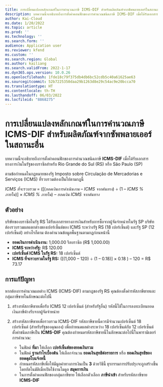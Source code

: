 ```yaml
---
title: การเปลี่ยนแปลงหลักเกณฑ์ในการคํานวณภาษี ICMS-DIF สำหรับผลิตภัณฑ์จากซัพพลายเออร์ในสถานะอื่น
description: บทความนี้จะอธิบายถึงการตั้งค่าคอนฟิกของการคํานวณชนิดภาษี ICMS-DIF เมื่อได้รับเอกสารทางการเงินในรัฐของบราซิลสำหรับ Rio Grande do Sul (RS) หรือ São Paulo (SP)
author: Kai-Cloud
ms.date: 1/20/2022
ms.topic: article
ms.prod: ''
ms.technology: ''
ms.search.form: ''
audience: Application user
ms.reviewer: kfend
ms.custom: ''
ms.search.region: Global
ms.author: kailiang
ms.search.validFrom: 2022-1-17
ms.dyn365.ops.version: 10.0.26
ms.openlocfilehash: 1fde18c79f375db4db6bc52cdb5c40a61625ae63
ms.sourcegitcommit: 52b7225350daa29b1263d8e29c54ac9e20bcca70
ms.translationtype: HT
ms.contentlocale: th-TH
ms.lasthandoff: 06/03/2022
ms.locfileid: "8868275"
---
```

# <a name="basis-change-in-icms-dif-tax-calculations-for-products-from-suppliers-in-other-states"></a>การเปลี่ยนแปลงหลักเกณฑ์ในการคํานวณภาษี ICMS-DIF สำหรับผลิตภัณฑ์จากซัพพลายเออร์ในสถานะอื่น

บทความนี้จะอธิบายถึงการตั้งค่าคอนฟิกของการคํานวณชนิดภาษี **ICMS-DIF** เมื่อได้รับเอกสารทางการเงินในรัฐของบราซิลสำหรับ Rio Grande do Sul (RS) หรือ São Paulo (SP)

ตามข้อกําหนดในกฎหมายของรัฐ Imposto sobre Circulação de Mercadorias e Serviços (ICMS) ที่รวบรวมต้องเป็นไปตามกฎนี้

*ICMS ที่จะรวบรวม* = ([(*ยอดเงินการดําเนินงาน* – *ICMS จากต้นทาง*) ÷ (1 – *ICMS % ภายใน*)] × *ICMS % ภายใน*) – *ยอดเงิน ICMS จากต้นทาง*

## <a name="example"></a>ตัวอย่าง

บริษัทของบราซิลในรัฐ RS ได้รับเอกสารทางการเงินสำหรับการซื้อจากผู้จัดจำหน่ายในรัฐ SP บริษัทต้องรวบรวมผลแตกต่างของเปอร์เซ็นต์ของ ICMS ระหว่างรัฐ RS (18 เปอร์เซ็นต์) และรัฐ SP (12 เปอร์เซ็นต์) อย่างไรก็ตาม ต้องคํานวณข้อมูลพื้นฐานตามกฎก่อนหน้านี้

- **ยอดเงินการดําเนินงาน:** 1,000.00 รีลบราซิล (R$ 1,000.00)
- **ICMS ระหว่างรัฐ:** R$ 120.00
- **เปอร์เซ็นต์ ICMS ในรัฐ RS:** 18 เปอร์เซ็นต์
- **ICMS ที่จะรวบรวมในรัฐ RS:** (\[(1,000 – 120) ÷ (1 – 0.18)\] × 0.18 ) – 120 = R$ 73.17 

## <a name="resolution"></a>การแก้ปัญหา

หากต้องการคํานวณผลต่าง ICMS (ICMS-DIF) ตามกฎของรัฐ RS คุณต้องตั้งค่ารหัสภาษีขายและกลุ่มภาษีขายในลักษณะต่อไปนี้

1. สร้างรหัสภาษีขายเพื่อรับ ICMS 12 เปอร์เซ็นต์ (สำหรับรัฐอื่น) รหัสนี้ใช้ในการลงทะเบียนยอดเงินภาษีค้างรับจากผู้จัดจำหน่าย
2. สร้างรหัสภาษีขายเพื่อรวบรวม ICMS-DIF รหัสภาษีขายนี้ควรมีจํานวนเปอร์เซ็นต์ 18 เปอร์เซ็นต์ (สำหรับรัฐของคุณเอง) เพื่อกําหนดผลต่างระหว่าง 18 เปอร์เซ็นต์กับ 12 เปอร์เซ็นต์ ตั้งค่าชนิดภาษีเป็น **ICMS-DIF** คุณต้องกําหนดรหัสภาษีขายนี้ในลักษณะต่อไปนี้ในพารามิเตอร์การคํานวณ:

    - ในฟิลด์ **ที่มา** ให้เลือก **เปอร์เซ็นต์ของยอดเงินรวม**
    - ในฟิลด์ **ฐานกําไรเบื้องต้น** ให้เลือกจํานวน **ยอดเงินสุทธิต่อรายการ** หรือ **ยอดเงินสุทธิของยอดดุลใบแจ้งหนี้**
    - กําหนดรหัสภาษีเพื่อให้มีมูลค่าทางการเงินเป็น **3** ด้วยวิธีนี้ ธุรกรรมการปรับปรุงจะถูกสร้างขึ้นโดยอัตโนมัติเมื่อเปิดใช้งานโมดูล **สมุดการเงิน**
    - ในการตั้งค่าคอนฟิกของกลุ่มภาษีขาย ให้เลือกตัวเลือก **ภาษีนำเข้า** สำหรับรหัสภาษีขาย **ICMS-DIF**
